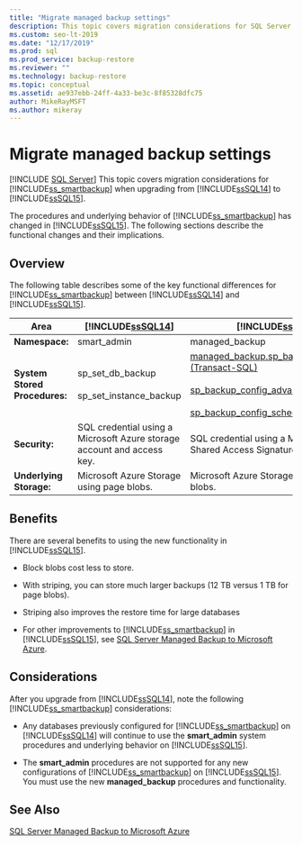 ```yaml
---
title: "Migrate managed backup settings"
description: This topic covers migration considerations for SQL Server Managed Backup to Microsoft Azure when upgrading from SQL Server 2014 to SQL Server 2016.
ms.custom: seo-lt-2019
ms.date: "12/17/2019"
ms.prod: sql
ms.prod_service: backup-restore
ms.reviewer: ""
ms.technology: backup-restore
ms.topic: conceptual
ms.assetid: ae937ebb-24ff-4a33-be3c-8f85328dfc75
author: MikeRayMSFT
ms.author: mikeray
---
```

# Migrate managed backup settings
 [!INCLUDE [SQL Server](../../includes/applies-to-version/sqlserver.md)]
  This topic covers migration considerations for [!INCLUDE[ss_smartbackup](../../includes/ss-smartbackup-md.md)] when upgrading from [!INCLUDE[ssSQL14](../../includes/sssql14-md.md)] to [!INCLUDE[ssSQL15](../../includes/sssql15-md.md)].  
  
 The procedures and underlying behavior of [!INCLUDE[ss_smartbackup](../../includes/ss-smartbackup-md.md)] has changed in [!INCLUDE[ssSQL15](../../includes/sssql15-md.md)]. The following sections describe the functional changes and their implications.  
  
## Overview  
 The following table describes some of the key functional differences for [!INCLUDE[ss_smartbackup](../../includes/ss-smartbackup-md.md)] between [!INCLUDE[ssSQL14](../../includes/sssql14-md.md)] and [!INCLUDE[ssSQL15](../../includes/sssql15-md.md)].  
  
|Area|[!INCLUDE[ssSQL14](../../includes/sssql14-md.md)]|[!INCLUDE[ssSQL15](../../includes/sssql15-md.md)]|  
|----------|---------------------------|---------------------------|  
|**Namespace:**|smart_admin|managed_backup|  
|**System Stored Procedures:**|sp_set_db_backup<br /><br /> sp_set_instance_backup|[managed_backup.sp_backup_config_basic (Transact-SQL)](../../relational-databases/system-stored-procedures/managed-backup-sp-backup-config-basic-transact-sql.md)<br /><br /> [sp_backup_config_advanced](../../relational-databases/system-stored-procedures/managed-backup-sp-backup-config-advanced-transact-sql.md)<br /><br /> [sp_backup_config_schedule](../../relational-databases/system-stored-procedures/managed-backup-sp-backup-config-schedule-transact-sql.md)|  
|**Security:**|SQL credential using a Microsoft Azure storage account and access key.|SQL credential using a Microsoft Azure Shared Access Signature (SAS) token.|  
|**Underlying Storage:**|Microsoft Azure Storage using page blobs.|Microsoft Azure Storage using block blobs.|  
  
## Benefits  
 There are several benefits to using the new functionality in [!INCLUDE[ssSQL15](../../includes/sssql15-md.md)].  
  
-   Block blobs cost less to store.  
  
-   With striping, you can store much larger backups (12 TB versus 1 TB for page blobs).  
  
-   Striping also improves the restore time for large databases  
  
-   For other improvements to [!INCLUDE[ss_smartbackup](../../includes/ss-smartbackup-md.md)] in [!INCLUDE[ssSQL15](../../includes/sssql15-md.md)], see [SQL Server Managed Backup to Microsoft Azure](../../relational-databases/backup-restore/sql-server-managed-backup-to-microsoft-azure.md).  
  
## Considerations  
 After you upgrade from [!INCLUDE[ssSQL14](../../includes/sssql14-md.md)], note the following [!INCLUDE[ss_smartbackup](../../includes/ss-smartbackup-md.md)] considerations:  
  
-   Any databases previously configured for [!INCLUDE[ss_smartbackup](../../includes/ss-smartbackup-md.md)] on [!INCLUDE[ssSQL14](../../includes/sssql14-md.md)] will continue to use the **smart_admin** system procedures and underlying behavior on [!INCLUDE[ssSQL15](../../includes/sssql15-md.md)].  
  
-   The **smart_admin** procedures are not supported for any new configurations of [!INCLUDE[ss_smartbackup](../../includes/ss-smartbackup-md.md)] on [!INCLUDE[ssSQL15](../../includes/sssql15-md.md)]. You must use the new **managed_backup** procedures and functionality.  
  
## See Also  
 [SQL Server Managed Backup to Microsoft Azure](../../relational-databases/backup-restore/sql-server-managed-backup-to-microsoft-azure.md)  
  
  
